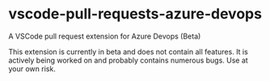 # vscode-pull-requests-azure-devops
A VSCode pull request extension for Azure Devops (Beta)

This extension is currently in beta and does not contain all features.
It is actively being worked on and probably contains numerous bugs. Use at your own risk.
